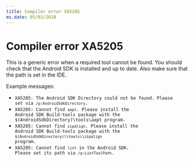 ```yaml
---
title: Compiler error XA5205
ms.date: 05/03/2018
---
```

# Compiler error XA5205

This is a generic error when a required tool cannot be found.  You should check
that the Android SDK is installed and up to date.  Also make sure that the path
is set in the IDE.

Example messages:

  * <code>XA5205: The Android SDK Directory could not be found. Please set via `/p:AndroidSdkDirectory`.</code>
  * <code>XA5205: Cannot find `aapt`. Please install the Android SDK Build-tools package with the $(AndroidSdkDirectory)\\tools\\aapt program.</code>
  * <code>XA5205: Cannot find `zipalign`. Please install the Android SDK Build-tools package with the `$(AndroidSdkDirectory)\\tools\\zipalign` program.</code>
  * <code>XA5205: Cannot find `lint` in the Android SDK. Please set its path via `/p:LintToolPath`.</code>

